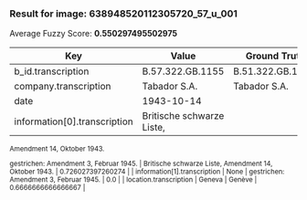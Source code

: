 ### Result for image: 638948520112305720_57_u_001
Average Fuzzy Score: **0.550297495502975**
<small>

| Key | Value | Ground Truth | Score |
| --- | --- | --- | --- |
| b_id.transcription | B.57.322.GB.1155 | B.51.322.GB.1155. | 0.9090909090909091 |
| company.transcription | Tabador S.A. | Tabador S.A. | 1.0 |
| date | 1943-10-14 |  | 0.0 |
| information[0].transcription | Britische schwarze Liste,
Amendment 14, Oktober 1943.

gestrichen:
Amendment 3, Februar 1945. | Britische schwarze Liste,
Amendment 14, Oktober 1943. | 0.726027397260274 |
| information[1].transcription | None | gestrichen:
Amendment 3, Februar 1945. | 0.0 |
| location.transcription | Geneva | Genève | 0.6666666666666667 |

</small>
